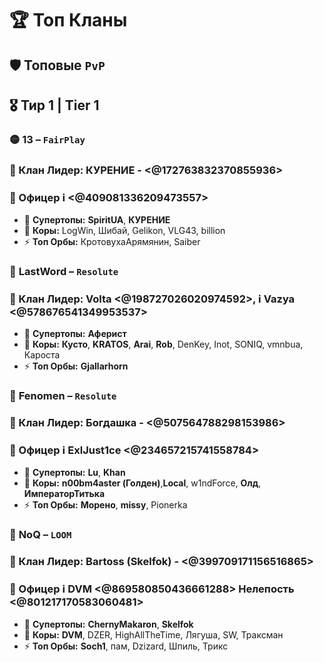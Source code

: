# 🏆 **Топ Кланы**

## 🛡️ **Топовые** `PvP`  
## 🎖️ **Тир 1 | Tier 1**

###  🟡 **13** – `FairPlay`  
### 👑 Клан Лидер: КУРЕНИЕ - <@172763832370855936>
### 👮 Офицер ℹ️  <@409081336209473557>
- 💎 **Супертопы:** **SpiritUA**, **КУРЕНИЕ**  
- 🌟 **Коры:** LogWin, Шибай, Gelikon, VLG43, billion  
- ⚡ **Топ Орбы:** КротовухаАрямянин, Saiber

###  🔴 **LastWord** – `Resolute`  
### 👑 Клан Лидер: Volta <@198727026020974592>, ℹ️ Vazya <@578676541349953537>  
- 💎 **Супертопы:** **Аферист**  
- 🌟 **Коры:** **Кусто**, **KRATOS**, **Arai**, **Rob**, DenKey, Inot, SONIQ, vmnbua, Кароста  
- ⚡ **Топ Орбы:** **Gjallarhorn**  


###  🔴 **Fenomen** – `Resolute`  
### 👑 Клан Лидер: Богдашка - <@507564788298153986>
### 👮 Офицер ℹ️ ExlJust1ce <@234657215741558784>
- 💎 **Супертопы:** **Lu**, **Khan**  
- 🌟 **Коры:** **n00bm4aster (Голден)**,**Local**, w1ndForce, **Олд**, **ИмператорТитька**  
- ⚡ **Топ Орбы:** **Морено**, **missy**, Pionerka  


###  🔵 **NoQ** – `LOOM`  
### 👑 Клан Лидер: Bartoss (Skelfok) - <@399709171156516865>  
### 👮 Офицер ℹ️ DVM <@869580850436661288> Нелепость <@801217170583060481>
- 💎 **Супертопы:** **ChernyMakaron**, **Skelfok**  
- 🌟 **Коры:** **DVM**, DZER, HighAllTheTime, Лягуша, SW, Траксман  
- ⚡ **Топ Орбы:** **Soch1**, пам, Dzizard, Шпиль, Трикс  
